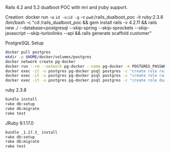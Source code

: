 Rails 4.2 and 5.2 dualboot POC with mri and jruby support.

Creation:
docker run -u `id -u`:`id -g` -v `pwd`:/rails_dualboot_poc -it ruby:2.3.8 /bin/bash -c "cd /rails_dualboot_poc && gem install rails -v 4.2.11 && rails new ./ --database=postgresql --skip-spring --skip-sprockets --skip-javascript --skip-turbolinks --api && rails generate scaffold customer" 

PostgreSQL Setup
```bash
docker pull postgres
mkdir -p $HOME/docker/volumes/postgres
docker network create pg-docker
docker run --rm --network pg-docker --name pg-docker -e POSTGRES_PASSWORD=postgres -d -p 5432:5432 -v $HOME/docker/volumes/postgres:/var/lib/postgresql/data  postgres
docker exec -it -u postgres pg-docker psql postgres -c "create role rails_dualboot_poc_development with createdb login password 'rails_dualboot_poc_development';"
docker exec -it -u postgres pg-docker psql postgres -c "create role rails_dualboot_poc_test with createdb login password 'rails_dualboot_poc_test';"
docker exec -it -u postgres pg-docker psql postgres -c "create role dualboot_prod with createdb login password 'dualboot_prod';"
```

ruby 2.3.8
```bash
bundle install
rake db:setup
rake db:migrate
rake test
```

JRuby 9.1.17.0
```bash
bundle _1.17.3_ install
rake db:setup
rake db:migrate
rake test
```